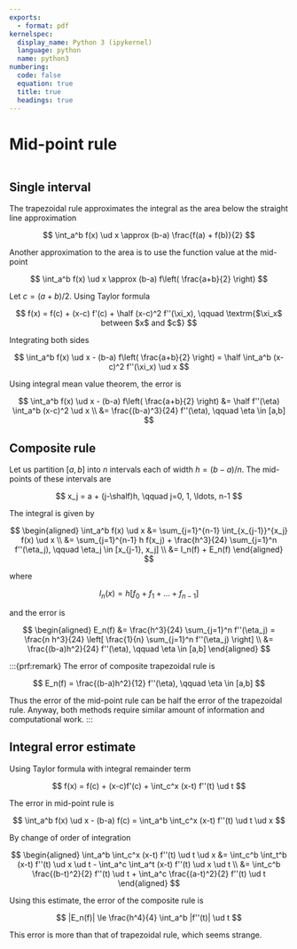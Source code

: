 ```yaml
---
exports:
  - format: pdf
kernelspec:
  display_name: Python 3 (ipykernel)
  language: python
  name: python3
numbering:
  code: false
  equation: true
  title: true
  headings: true
---
```


# Mid-point rule

```{include} math.md
```

## Single interval

The trapezoidal rule approximates the integral as the area below the
straight line approximation

$$
\int_a^b f(x) \ud x \approx (b-a) \frac{f(a) + f(b)}{2}
$$ 

Another
approximation to the area is to use the function value at the mid-point

$$
\int_a^b f(x) \ud x \approx (b-a) f\left( \frac{a+b}{2} \right)
$$ 

Let $c=(a+b)/2$. Using Taylor formula

$$
f(x) = f(c) + (x-c) f'(c) + \half (x-c)^2 f''(\xi_x), \qquad \textrm{$\xi_x$ between $x$ and $c$}
$$

Integrating both sides

$$
\int_a^b f(x) \ud x - (b-a) f\left( \frac{a+b}{2} \right) = \half \int_a^b (x-c)^2 f''(\xi_x) \ud x
$$

Using integral mean value theorem, the error is

$$
\int_a^b f(x) \ud x - (b-a) f\left( \frac{a+b}{2} \right) 
&= \half f''(\eta) \int_a^b (x-c)^2  \ud x \\
&= \frac{(b-a)^3}{24} f''(\eta), \qquad \eta \in [a,b]
$$

## Composite rule

Let us partition $[a,b]$ into $n$ intervals each of width $h = (b-a)/n$.  The mid-points of these intervals are

$$
x_j = a + (j-\shalf)h, \qquad j=0, 1, \ldots, n-1
$$ 

The integral is given by 

$$
\begin{aligned}
\int_a^b f(x) \ud x 
&= \sum_{j=1}^{n-1} \int_{x_{j-1}}^{x_j} f(x) \ud x \\
&= \sum_{j=1}^{n-1} h f(x_j) + \frac{h^3}{24} \sum_{j=1}^n f''(\eta_j), \qquad \eta_j \in [x_{j-1}, x_j] \\
&= I_n(f) + E_n(f)
\end{aligned}
$$ 

where 

$$
I_n(x) = h[f_0 + f_1 + \ldots + f_{n-1}]
$$ 

and the error is 

$$
\begin{aligned}
E_n(f) 
&= \frac{h^3}{24} \sum_{j=1}^n f''(\eta_j) = \frac{n h^3}{24} \left[ \frac{1}{n} \sum_{j=1}^n f''(\eta_j) \right] \\
&= \frac{(b-a)h^2}{24} f''(\eta), \qquad \eta \in [a,b]
\end{aligned}
$$

:::{prf:remark}
The error of composite trapezoidal rule is

$$
E_n(f) = \frac{(b-a)h^2}{12} f''(\eta), \qquad \eta \in [a,b]
$$ 

Thus the error of the mid-point rule can be half the error of the trapezoidal rule. Anyway, both methods require similar amount of information and computational work.
:::

## Integral error estimate

Using Taylor formula with integral remainder term

$$
f(x) = f(c) + (x-c)f'(c) + \int_c^x (x-t) f''(t) \ud t
$$ 

The error in mid-point rule is

$$
\int_a^b f(x) \ud x - (b-a) f(c) =  \int_a^b \int_c^x (x-t) f''(t) \ud t \ud x
$$

By change of order of integration 

$$
\begin{aligned}
\int_a^b \int_c^x (x-t) f''(t) \ud t \ud x 
&= \int_c^b \int_t^b (x-t) f''(t) \ud x \ud t - \int_a^c \int_a^t (x-t) f''(t) \ud x \ud t \\
&= \int_c^b \frac{(b-t)^2}{2} f''(t) \ud t + \int_a^c \frac{(a-t)^2}{2} f''(t) \ud t
\end{aligned}
$$ 

Using this estimate, the error of the composite rule is

$$
|E_n(f)| \le \frac{h^4}{4} \int_a^b |f''(t)| \ud t
$$ 

This error is more than that of trapezoidal rule, which seems strange.
